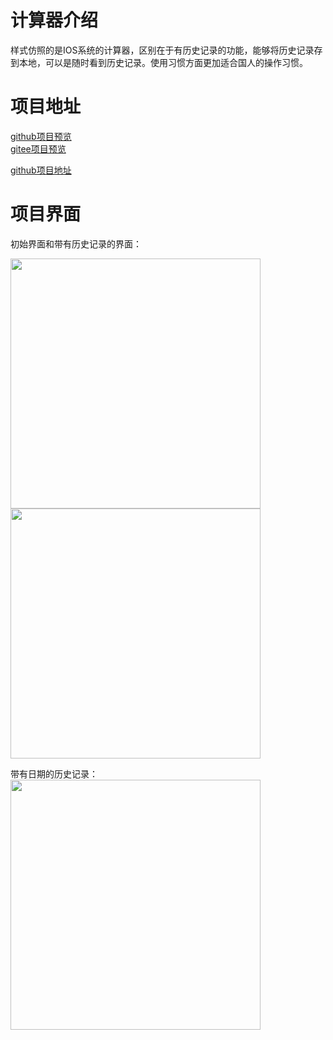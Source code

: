 # 计算器介绍
样式仿照的是IOS系统的计算器，区别在于有历史记录的功能，能够将历史记录存到本地，可以是随时看到历史记录。使用习惯方面更加适合国人的操作习惯。

# 项目地址
[github项目预览](https://deardreamweb.github.io/super-calculator.github.io/)  
[gitee项目预览](https://flyingwxb.gitee.io/super-calculator.gitee.io/)

[github项目地址](https://github.com/dearDreamWeb/super-calculator.github.io)

# 项目界面
初始界面和带有历史记录的界面：

<img src="https://resource.blogwxb.cn/superCalculator/calc.png" height="400px"/>

<img src="https://resource.blogwxb.cn/superCalculator/calculate_1.png" height="400px"/>

带有日期的历史记录： 
<img src="https://resource.blogwxb.cn/superCalculator/history.png" height="400px"/>